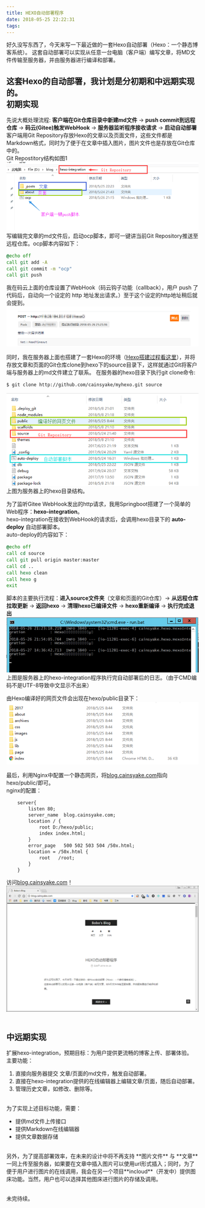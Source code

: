 ```yaml
---
title: HEXO自动部署程序
date: 2018-05-25 22:22:31
tags:
---
```

好久没写东西了，今天来写一下最近做的一套Hexo自动部署（Hexo：一个静态博客系统）。
这套自动部署可以实现从任意一台电脑（客户端）编写文章，将MD文件传输至服务器，并由服务器进行编译和部署。
<!-- more -->
这套Hexo的自动部署，我计划是分初期和中远期实现的。<br>
初期实现
---
先说大概处理流程: **客户端在Git仓库目录中新建md文件** -> **push commit到远程仓库** -> **码云(Gitee)触发WebHook** -> **服务器监听程序接收请求** -> **启动自动部署**
客户端用Git Repository存放Hexo的文章以及页面文件，这些文件都是Markdown格式，同时为了便于在文章中插入图片，图片文件也是存放在Git仓库中的。<br>
Git Repostitory结构如图1<br>
![图1-Git Repostitory结构](HEXO自动部署程序/1.png)<br>
写编辑完文章的md文件后，启动ocp脚本，即可一键讲当前Git Repository推送至远程仓库。ocp脚本内容如下：
``` cmd
@echo off
call git add -A
call git commit -m "ocp"
call git push
```
我在码云上面的仓库设置了WebHook（码云钩子功能（callback），用户 push 了代码后，自动向一个设定的 http 地址发出请求。）至于这个设定的http地址稍后就会提到。
![图2-Gitee WebHook](HEXO自动部署程序/2.png)<br>

同时，我在服务器上面也搭建了一套Hexo的环境（[Hexo搭建过程看这里](http://blog.cainsyake.com/2017/07/09/Win10%E4%B8%8B%E6%90%AD%E5%BB%BAHexo/)），并将存放文章和页面的Git仓库clone到hexo下的source目录下，这样就通过Git将客户端与服务器上的md文件建立了联系。
在服务器的hexo目录下执行git clone命令:
```bash
$ git clone http://github.com/cainsyake/myhexo.git source
```
![图3-服务器Hexo目录](HEXO自动部署程序/3.png)<br>
上图为服务器上的hexo目录结构。<br>

为了监听Gitee WebHook发出的http请求，我用Springboot搭建了一个简单的Web程序：**hexo-integration**。<br>
hexo-integration在接收到WebHook的请求后，会调用hexo目录下的 **auto-deploy** 自动部署脚本。<br>
auto-deploy的内容如下：<br>
```cmd
@echo off
call cd source
call git pull origin master:master
call cd ..
call hexo clean
call hexo g
exit
```
脚本的主要执行流程：**进入source文件夹**（文章和页面的Git仓库）-> **从远程仓库拉取更新** -> **返回hexo** -> **清理hexo已编译文件** -> **hexo重新编译** -> **执行完成退出**<br>
![图5-hexo-integration程序](HEXO自动部署程序/5.png)<br>
上图是服务器上的hexo-integration程序执行完自动部署后的日志。（由于CMD编码不是UTF-8导致中文显示不出来）<br>

由Hexo编译好的网页文件会出现在hexo/public目录下：
![图4-public目录](HEXO自动部署程序/4.png)<br>

最后，利用Nginx中配置一个静态网页，将[blog.cainsyake.com](http://blog.cainsyake.com/)指向hexo/public/即可。<br>
nginx的配置：
```nginx
    server{
        listen 80;                                    
        server_name  blog.cainsyake.com;
        location / {
            root D:/hexo/public;
            index index.html;
        }
        error_page   500 502 503 504 /50x.html;
        location = /50x.html {
            root   /root;
        } 
    }
```

访问[blog.cainsyake.com](http://blog.cainsyake.com/)！
![图6-访问Bobo's Blog](HEXO自动部署程序/6.png)<br><br>

中远期实现
---
扩展hexo-integration，预期目标：为用户提供更流畅的博客上传、部署体验。<br>
主要功能：
1. 直接向服务器提交 文章/页面的md文件，触发自动部署。<br>
2. 直接在hexo-integration提供的在线编辑器上编辑文章/页面，随后自动部署。<br>
3. 管理历史文章，如修改、删除等。<br><br>

为了实现上述目标功能，需要：
* 提供md文件上传接口
* 提供Markdown在线编辑器
* 提供文章数据存储

<br>
另外，为了提高部署效率，在未来的设计中将不再支持 **图片文件** 与 **文章** 一同上传至服务器，如果要在文章中插入图片可以使用url形式插入；同时，为了便于用户进行图片的在线调用，我会在另一个项目**incloud**（开发中）提供图床功能。当然，用户也可以选择其他图床进行图片的存储及调用。<br><br>

未完待续。<br>